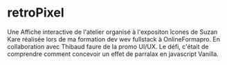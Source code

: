 # retroPixel
Une Affiche interactive de l'atelier organisé à l'expositon îcones de Suzan Kare réalisée lors de ma formation dev wev fullstack à OnlineFormapro.
En collaboration avec Thibaud faure de la promo UI/UX.
Le défi, c'était de comprendre comment concevoir un effet de parralax en javascript Vanilla.
